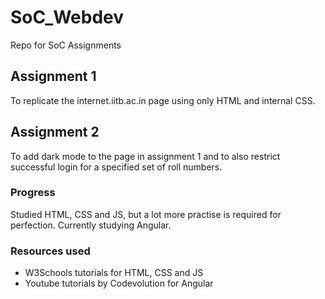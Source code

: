 # SoC_Webdev

Repo for SoC Assignments

## Assignment 1

To replicate the internet.iitb.ac.in page using only HTML and internal CSS.

## Assignment 2

To add dark mode to the page in assignment 1 and to also restrict successful login for a specified set of roll numbers.

### Progress

Studied HTML, CSS and JS, but a lot more practise is required for perfection. Currently studying Angular.

### Resources used

- W3Schools tutorials for HTML, CSS and JS
- Youtube tutorials by Codevolution for Angular


